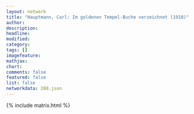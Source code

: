 ```yaml
---
layout: network
title: "Hauptmann, Carl: Im goldenen Tempel-Buche verzeichnet (1910)"
author:
description:
headline:
modified:
category:
tags: []
imagefeature: 
mathjax: 
chart: 
comments: false
featured: false
list: false
networkdata: 288.json
---
```

{% include matrix.html %}
